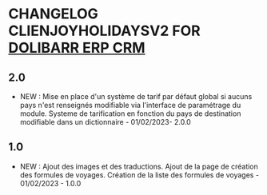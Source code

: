 # CHANGELOG CLIENJOYHOLIDAYSV2 FOR [DOLIBARR ERP CRM](https://www.dolibarr.org)

## 2.0
- NEW : Mise en place d'un système de tarif par défaut global si aucuns pays n'est renseignés modifiable 
via l'interface de paramétrage du module.
 Systeme de tarification en fonction du pays de destination modifiable dans un dictionnaire - 01/02/2023- 2.0.0

## 1.0
- NEW : Ajout des images et des traductions.
  Ajout de la page de création des formules de voyages.
  Création de la liste des formules de voyages - 01/02/2023 - 1.0.0

